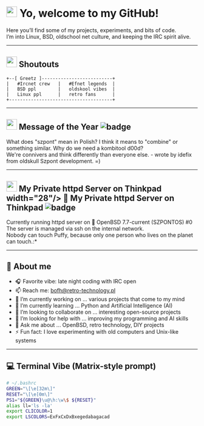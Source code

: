 # <img src="https://twemoji.maxcdn.com/v/latest/72x72/1f44b.png" width="28"/> Yo, welcome to my GitHub!

Here you’ll find some of my projects, experiments, and bits of code.  
I’m into Linux, BSD, oldschool net culture, and keeping the IRC spirit alive.

---

## <img src="https://twemoji.maxcdn.com/v/latest/72x72/1f64c.png" width="28"/> Shoutouts

```
+--[ Greetz ]--------------------------+    
|   #Ircnet crew   |   #Efnet legends  |
|   BSD ppl        |   oldskool vibes  |                 
|   Linux ppl      |   retro fans      |
+--------------------------------------+
```

---

## <img src="https://twemoji.maxcdn.com/v/latest/72x72/1f3c6.png" width="28"/> Message of the Year ![badge](https://img.shields.io/badge/Message_of_the_Year-🏆-brightgreen)

What does "szpont" mean in Polish? I think it means to "combine" or something similar. Why do we need a kombitool d00d?  
We're connivers and think differently than everyone else. - wrote by idefix from oldskull Szpont development. =)

---

## <img src="https://upload.wikimedia.org/wikipedia/commons/5/55/Puffy_STK.png" width="28"/> My Private httpd Server on Thinkpad width="28"/> 🐡 My Private httpd Server on Thinkpad ![badge](https://img.shields.io/badge/Private-Server-red)

Currently running httpd server on 🐡 OpenBSD 7.7-current (SZPONTOS) #0  
The server is managed via ssh on the internal network.  
Nobody can touch Puffy, because only one person who lives on the planet can touch.:*

---

## 📡 About me

- 🎧 Favorite vibe: late night coding with IRC open  
- 📫 Reach me: bofh@retro-technology.pl  
- 🔭 I’m currently working on ... various projects that come to my mind  
- 🌱 I’m currently learning ... Python and Artificial Intelligence (AI)  
- 👯 I’m looking to collaborate on ... interesting open-source projects  
- 🤔 I’m looking for help with ... improving my programming and AI skills  
- 💬 Ask me about ... OpenBSD, retro technology, DIY projects  
- ⚡ Fun fact: I love experimenting with old computers and Unix-like systems

---

## 💻 Terminal Vibe (Matrix-style prompt)

```bash
# ~/.bashrc
GREEN="\[\e[32m\]"
RESET="\[\e[0m\]"
PS1="${GREEN}\u@\h:\w\$ ${RESET}"
alias ll='ls -la'
export CLICOLOR=1
export LSCOLORS=ExFxCxDxBxegedabagacad
```

